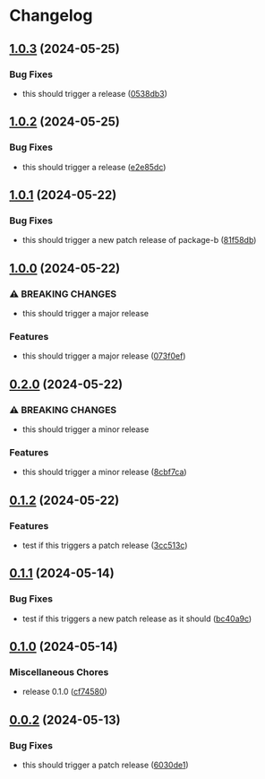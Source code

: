 # Changelog

## [1.0.3](https://github.com/jariikonen/release-please-test/compare/package-b-v1.0.2...package-b-v1.0.3) (2024-05-25)


### Bug Fixes

* this should trigger a release ([0538db3](https://github.com/jariikonen/release-please-test/commit/0538db3be0792edbb04d33c2476ac8291de9ae43))

## [1.0.2](https://github.com/jariikonen/release-please-test/compare/package-b-v1.0.1...package-b-v1.0.2) (2024-05-25)


### Bug Fixes

* this should trigger a release ([e2e85dc](https://github.com/jariikonen/release-please-test/commit/e2e85dc3ed1a80e001df6f480110e55e5c905913))

## [1.0.1](https://github.com/jariikonen/release-please-test/compare/package-b-v1.0.0...package-b-v1.0.1) (2024-05-22)


### Bug Fixes

* this should trigger a new patch release of package-b ([81f58db](https://github.com/jariikonen/release-please-test/commit/81f58db3cbf427000e00a55e762d9b0e16a15875))

## [1.0.0](https://github.com/jariikonen/release-please-test/compare/package-b-v0.2.0...package-b-v1.0.0) (2024-05-22)


### ⚠ BREAKING CHANGES

* this should trigger a major release

### Features

* this should trigger a major release ([073f0ef](https://github.com/jariikonen/release-please-test/commit/073f0ef2481137f01613249b641e79ef3ef5fd24))

## [0.2.0](https://github.com/jariikonen/release-please-test/compare/package-b-v0.1.2...package-b-v0.2.0) (2024-05-22)


### ⚠ BREAKING CHANGES

* this should trigger a minor release

### Features

* this should trigger a minor release ([8cbf7ca](https://github.com/jariikonen/release-please-test/commit/8cbf7ca18eaea1089cadc29572993e59322b2a72))

## [0.1.2](https://github.com/jariikonen/release-please-test/compare/package-b-v0.1.1...package-b-v0.1.2) (2024-05-22)


### Features

* test if this triggers a patch release ([3cc513c](https://github.com/jariikonen/release-please-test/commit/3cc513c33093db49e001f994a1a2af87789d5a42))

## [0.1.1](https://github.com/jariikonen/release-please-test/compare/package-b-v0.1.0...package-b-v0.1.1) (2024-05-14)


### Bug Fixes

* test if this triggers a new patch release as it should ([bc40a9c](https://github.com/jariikonen/release-please-test/commit/bc40a9c19b90997f767724209e25e4911d79ddbc))

## [0.1.0](https://github.com/jariikonen/release-please-test/compare/package-b-v0.0.2...package-b-v0.1.0) (2024-05-14)


### Miscellaneous Chores

* release 0.1.0 ([cf74580](https://github.com/jariikonen/release-please-test/commit/cf7458098d5fe9b2cf70ff7ff3bf2aca4c60bb74))

## [0.0.2](https://github.com/jariikonen/release-please-test/compare/package-b-v0.0.1...package-b-v0.0.2) (2024-05-13)


### Bug Fixes

* this should trigger a patch release ([6030de1](https://github.com/jariikonen/release-please-test/commit/6030de1149b20f132775ac19204babf84b525fc8))
